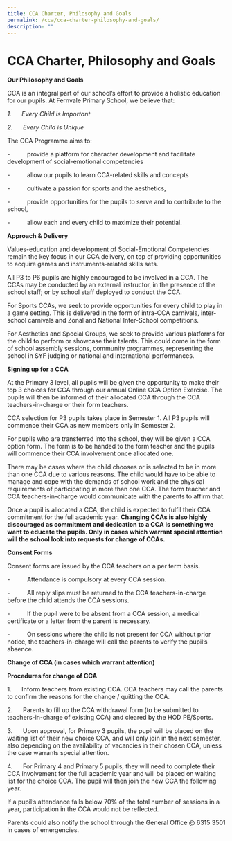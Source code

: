 ```yaml
---
title: CCA Charter, Philosophy and Goals
permalink: /cca/cca-charter-philosophy-and-goals/
description: ""
---
```

# CCA Charter, Philosophy and Goals

**Our Philosophy and Goals**

CCA is an integral part of our school’s effort to provide a holistic education for our pupils. At Fernvale Primary School, we believe that:

_1\._      _Every Child is Important_

_2\._      _Every Child is Unique_

The CCA Programme aims to:

\-          provide a platform for character development and facilitate development of social-emotional competencies

\-          allow our pupils to learn CCA-related skills and concepts

\-          cultivate a passion for sports and the aesthetics,

\-          provide opportunities for the pupils to serve and to contribute to the school,

\-          allow each and every child to maximize their potential.

**Approach & Delivery**

Values-education and development of Social-Emotional Competencies remain the key focus in our CCA delivery, on top of providing opportunities to acquire games and instruments-related skills sets.

All P3 to P6 pupils are highly encouraged to be involved in a CCA. The CCAs may be conducted by an external instructor, in the presence of the school staff; or by school staff deployed to conduct the CCA.

For Sports CCAs, we seek to provide opportunities for every child to play in a game setting. This is delivered in the form of intra-CCA carnivals, inter-school carnivals and Zonal and National Inter-School competitions.

For Aesthetics and Special Groups, we seek to provide various platforms for the child to perform or showcase their talents. This could come in the form of school assembly sessions, community programmes, representing the school in SYF judging or national and international performances.

**Signing up for a CCA**

At the Primary 3 level, all pupils will be given the opportunity to make their top 3 choices for CCA through our annual Online CCA Option Exercise. The pupils will then be informed of their allocated CCA through the CCA teachers-in-charge or their form teachers.

CCA selection for P3 pupils takes place in Semester 1. All P3 pupils will commence their CCA as new members only in Semester 2.

For pupils who are transferred into the school, they will be given a CCA option form. The form is to be handed to the form teacher and the pupils will commence their CCA involvement once allocated one.

There may be cases where the child chooses or is selected to be in more than one CCA due to various reasons. The child would have to be able to manage and cope with the demands of school work and the physical requirements of participating in more than one CCA. The form teacher and CCA teachers-in-charge would communicate with the parents to affirm that.

Once a pupil is allocated a CCA, the child is expected to fulfil their CCA commitment for the full academic year. **Changing CCAs is also highly discouraged as commitment and dedication to a CCA is something we want to educate the pupils. Only in cases which warrant special attention will the school look into requests for change of CCAs.**

**Consent Forms**

Consent forms are issued by the CCA teachers on a per term basis.

\-          Attendance is compulsory at every CCA session.

\-          All reply slips must be returned to the CCA teachers-in-charge before the child attends the CCA sessions.

\-          If the pupil were to be absent from a CCA session, a medical certificate or a letter from the parent is necessary.

\-          On sessions where the child is not present for CCA without prior notice, the teachers-in-charge will call the parents to verify the pupil’s absence.

**Change of CCA (in cases which warrant attention)**

**Procedures for change of CCA**

1.      Inform teachers from existing CCA. CCA teachers may call the parents to confirm the reasons for the change / quitting the CCA.

2.      Parents to fill up the CCA withdrawal form (to be submitted to teachers-in-charge of existing CCA) and cleared by the HOD PE/Sports.

3.      Upon approval, for Primary 3 pupils, the pupil will be placed on the waiting list of their new choice CCA, and will only join in the next semester, also depending on the availability of vacancies in their chosen CCA, unless the case warrants special attention.

4.      For Primary 4 and Primary 5 pupils, they will need to complete their CCA involvement for the full academic year and will be placed on waiting list for the choice CCA. The pupil will then join the new CCA the following year.

If a pupil’s attendance falls below 70% of the total number of sessions in a year, participation in the CCA would not be reflected. 

Parents could also notify the school through the General Office @ 6315 3501 in cases of emergencies.